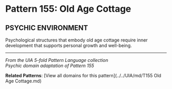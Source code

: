 # Pattern 155: Old Age Cottage

## PSYCHIC ENVIRONMENT

Psychological structures that embody old age cottage require inner development that supports personal growth and well-being.

---

*From the UIA 5-fold Pattern Language collection*  
*Psychic domain adaptation of Pattern 155*

**Related Patterns**: [View all domains for this pattern](../../UIA/md/T155 Old Age Cottage.md)